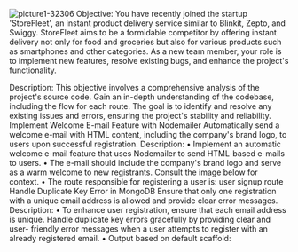 ![picture1-32306](https://github.com/user-attachments/assets/8edb079c-5a1f-417c-a542-ea48d978722c)
Objective:
You have recently joined the startup 'StoreFleet', an instant product delivery service similar to Blinkit, Zepto, and Swiggy. StoreFleet aims to be a formidable competitor by offering instant delivery not only for food and groceries but also for various products such as smartphones and other categories. As a new team member, your role is to implement new features, resolve existing bugs, and enhance the project's functionality.

Description:
This objective involves a comprehensive analysis of the project's source code. Gain an in-depth understanding of the codebase, including the flow for each route. The goal is to identify and resolve any existing issues and errors, ensuring the project's stability and reliability.
Implement Welcome E-mail Feature with Nodemailer
Automatically send a welcome e-mail with HTML content, including the company's brand logo, to users upon successful registration.
Description:
• Implement an automatic welcome e-mail feature that uses Nodemailer to send HTML-based e-mails to users.
• The e-mail should include the company's brand logo and serve as a warm welcome to new registrants. Consult the image below for context.
• The route responsible for registering a user is: user signup route
Handle Duplicate Key Error in MongoDB
Ensure that only one registration with a unique email address is allowed and provide clear error messages.
Description:
• To enhance user registration, ensure that each email address is unique. Handle duplicate key errors gracefully by providing clear and user- friendly error messages when a user attempts to register with an already registered email.
• Output based on default scaffold:
